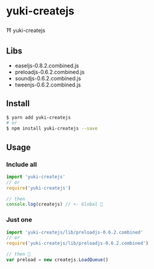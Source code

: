 # yuki-createjs
⛩  yuki-createjs

## Libs
 - easeljs-0.8.2.combined.js
 - preloadjs-0.6.2.combined.js
 - soundjs-0.6.2.combined.js
 - tweenjs-0.6.2.combined.js

## Install
```bash
$ yarn add yuki-createjs
# or
$ npm install yuki-createjs --save
```

## Usage

### Include all
```js
import 'yuki-createjs'
// or
require('yuki-createjs')

// then
console.log(createjs) // <- Global 🍻
```

### Just one
```js
import 'yuki-createjs/lib/preloadjs-0.6.2.combined'
// or
require('yuki-createjs/lib/preloadjs-0.6.2.combined')

// then 🍻
var preload = new createjs.LoadQueue()
```
